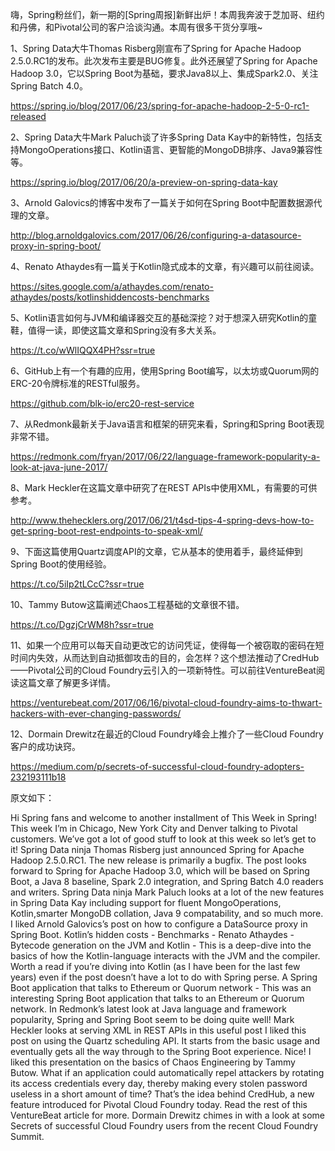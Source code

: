 嗨，Spring粉丝们，新一期的[Spring周报]新鲜出炉！本周我奔波于芝加哥、纽约和丹佛，和Pivotal公司的客户洽谈沟通。本周有很多干货分享哦~

1、Spring Data大牛Thomas Risberg刚宣布了Spring for Apache Hadoop 2.5.0.RC1的发布。此次发布主要是BUG修复。此外还展望了Spring for Apache Hadoop 3.0，它以Spring Boot为基础，要求Java8以上、集成Spark2.0、关注Spring Batch 4.0。

https://spring.io/blog/2017/06/23/spring-for-apache-hadoop-2-5-0-rc1-released

2、Spring Data大牛Mark Paluch谈了许多Spring Data Kay中的新特性，包括支持MongoOperations接口、Kotlin语言、更智能的MongoDB排序、Java9兼容性等。

https://spring.io/blog/2017/06/20/a-preview-on-spring-data-kay

3、Arnold Galovics的博客中发布了一篇关于如何在Spring Boot中配置数据源代理的文章。

http://blog.arnoldgalovics.com/2017/06/26/configuring-a-datasource-proxy-in-spring-boot/

4、Renato Athaydes有一篇关于Kotlin隐式成本的文章，有兴趣可以前往阅读。

https://sites.google.com/a/athaydes.com/renato-athaydes/posts/kotlinshiddencosts-benchmarks

5、Kotlin语言如何与JVM和编译器交互的基础深挖？对于想深入研究Kotlin的童鞋，值得一读，即使这篇文章和Spring没有多大关系。

https://t.co/wWlIQQX4PH?ssr=true

6、GitHub上有一个有趣的应用，使用Spring Boot编写，以太坊或Quorum网的ERC-20令牌标准的RESTful服务。

https://github.com/blk-io/erc20-rest-service

7、从Redmonk最新关于Java语言和框架的研究来看，Spring和Spring Boot表现非常不错。

https://redmonk.com/fryan/2017/06/22/language-framework-popularity-a-look-at-java-june-2017/

8、Mark Heckler在这篇文章中研究了在REST APIs中使用XML，有需要的可供参考。

http://www.thehecklers.org/2017/06/21/t4sd-tips-4-spring-devs-how-to-get-spring-boot-rest-endpoints-to-speak-xml/

9、下面这篇使用Quartz调度API的文章，它从基本的使用着手，最终延伸到Spring Boot的使用经验。

https://t.co/5iIp2tLCcC?ssr=true

10、Tammy Butow这篇阐述Chaos工程基础的文章很不错。

https://t.co/DgzjCrWM8h?ssr=true

11、如果一个应用可以每天自动更改它的访问凭证，使得每一个被窃取的密码在短时间内失效，从而达到自动抵御攻击的目的，会怎样？这个想法推动了CredHub——Pivotal公司的Cloud Foundry云引入的一项新特性。可以前往VentureBeat阅读这篇文章了解更多详情。

https://venturebeat.com/2017/06/16/pivotal-cloud-foundry-aims-to-thwart-hackers-with-ever-changing-passwords/

12、Dormain Drewitz在最近的Cloud Foundry峰会上推介了一些Cloud Foundry客户的成功诀窍。

https://medium.com/p/secrets-of-successful-cloud-foundry-adopters-232193111b18


原文如下：

Hi Spring fans and welcome to another installment of This Week in Spring! This week I’m in Chicago, New York City and Denver talking to Pivotal customers. We’ve got a lot of good stuff to look at this week so let’s get to it!
Spring Data ninja Thomas Risberg just announced Spring for Apache Hadoop 2.5.0.RC1. The new release is primarily a bugfix. The post looks forward to Spring for Apache Hadoop 3.0, which will be based on Spring Boot, a Java 8 baseline, Spark 2.0 integration, and Spring Batch 4.0 readers and writers.
Spring Data ninja Mark Paluch looks at a lot of the new features in Spring Data Kay including support for fluent MongoOperations, Kotlin,smarter MongoDB collation, Java 9 compatability, and so much more.
I liked Arnold Galovics’s post on how to configure a DataSource proxy in Spring Boot.
Kotlin’s hidden costs - Benchmarks - Renato Athaydes -
Bytecode generation on the JVM and Kotlin - This is a deep-dive into the basics of how the Kotlin-language interacts with the JVM and the compiler. Worth a read if you’re diving into Kotlin (as I have been for the last few years) even if the post doesn’t have a lot to do with Spring perse.
A Spring Boot application that talks to Ethereum or Quorum network - This was an interesting Spring Boot application that talks to an Ethereum or Quorum network.
In Redmonk’s latest look at Java language and framework popularity, Spring and Spring Boot seem to be doing quite well!
Mark Heckler looks at serving XML in REST APIs in this useful post
I liked this post on using the Quartz scheduling API. It starts from the basic usage and eventually gets all the way through to the Spring Boot experience. Nice!
I liked this presentation on the basics of Chaos Engineering by Tammy Butow.
What if an application could automatically repel attackers by rotating its access credentials every day, thereby making every stolen password useless in a short amount of time? That’s the idea behind CredHub, a new feature introduced for Pivotal Cloud Foundry today. Read the rest of this VentureBeat article for more.
Dormain Drewitz chimes in with a look at some Secrets of successful Cloud Foundry users from the recent Cloud Foundry Summit.


